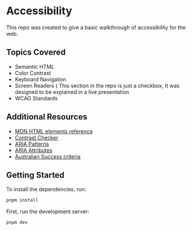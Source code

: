 # Accessibility

This repo was created to give a basic walkthrough of accessibility for the web.

## Topics Covered

- Semantic HTML
- Color Contrast
- Keyboard Navigation
- Screen Readers ( This section in the repo is just a checkbox, It was designed to be explained
  in a live presentation
- WCAG Standards

## Additional Resources

- [MDN HTML elements reference](https://developer.mozilla.org/en-US/docs/Web/HTML/Element)
- [Contrast Checker](https://contrastchecker.com/)
- [ARIA Patterns](https://www.w3.org/WAI/ARIA/apg/patterns/)
- [ARIA Attributes](https://developer.mozilla.org/en-US/docs/Web/Accessibility/ARIA/ARIA_Techniques)
- [Australian Success criteria](https://www.accessibility.org.au/guides/what-is-the-wcag-standard/#:~:text=In%20Australia%2C%20mainstream%20organisations%20are,at%20the%20AA%20conformance%20level.)

## Getting Started

To install the dependencies, run:

```bash
pnpm install
```

First, run the development server:

```bash
pnpm dev
```
